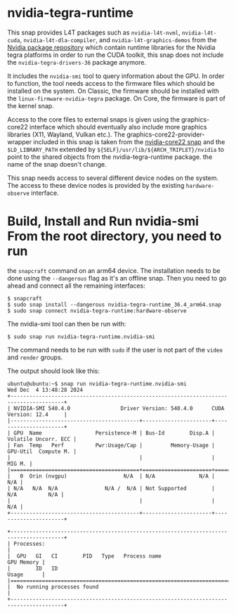 # nvidia-tegra-runtime

This snap provides L4T packages such as `nvidia-l4t-nvml`, `nvidia-l4t-cuda`,
`nvidia-l4t-dla-compiler`, and `nvidia-l4t-graphics-demos`
from the [Nvidia package repository](https://repo.download.nvidia.com/jetson)
which contain runtime libraries for the Nvidia tegra platforms in order to run the
CUDA toolkit, this snap does not include the `nvidia-tegra-drivers-36` package
anymore.

It includes the `nvidia-smi` tool to query information about the GPU. In order
to function, the tool needs access to the firmware files which should be
installed on the system. On Classic, the firmware should be installed with the
`linux-firmware-nvidia-tegra` package. On Core, the firmware is part of the
kernel snap.

Access to the core files to external snaps is given using the graphics-core22
interface which should eventually also include more graphics libraries (X11,
Wayland, Vulkan etc.). The graphics-core22-provider-wrapper included in this
snap is taken from the [nvidia-core22
snap](https://github.com/snapcore/nvidia-core22) and the `$LD_LIBRARY_PATH`
extended by `${SELF}/usr/lib/${ARCH_TRIPLET}/nvidia` to point to the shared
objects from the nvidia-tegra-runtime package.
the name of the snap doesn't change.

This snap needs access to several different device nodes on the system. The
access to these device nodes is provided by the existing `hardware-observe`
interface.

# Build, Install and Run nvidia-smi From the root directory, you need to run
the `snapcraft` command on an arm64 device. The installation needs to be done
using the `--dangerous` flag as it's an offline snap. Then you need to go ahead
and connect all the remaining interfaces:

```
$ snapcraft
$ sudo snap install --dangerous nvidia-tegra-runtime_36.4_arm64.snap
$ sudo snap connect nvidia-tegra-runtime:hardware-observe
```

The nvidia-smi tool can then be run with:
```
$ sudo snap run nvidia-tegra-runtime.nvidia-smi
```

The command needs to be run with `sudo` if the user is not part of the `video`
and `render` groups.

The output should look like this:
```
ubuntu@ubuntu:~$ snap run nvidia-tegra-runtime.nvidia-smi
Wed Dec  4 13:48:28 2024
+---------------------------------------------------------------------------------------+
| NVIDIA-SMI 540.4.0                Driver Version: 540.4.0      CUDA Version: 12.4     |
|-----------------------------------------+----------------------+----------------------+
| GPU  Name                 Persistence-M | Bus-Id        Disp.A | Volatile Uncorr. ECC |
| Fan  Temp   Perf          Pwr:Usage/Cap |         Memory-Usage | GPU-Util  Compute M. |
|                                         |                      |               MIG M. |
|=========================================+======================+======================|
|   0  Orin (nvgpu)                  N/A  | N/A              N/A |                  N/A |
| N/A   N/A  N/A               N/A /  N/A | Not Supported        |     N/A          N/A |
|                                         |                      |                  N/A |
+-----------------------------------------+----------------------+----------------------+

+---------------------------------------------------------------------------------------+
| Processes:                                                                            |
|  GPU   GI   CI        PID   Type   Process name                            GPU Memory |
|        ID   ID                                                             Usage      |
|=======================================================================================|
|  No running processes found                                                           |
+---------------------------------------------------------------------------------------+
```
